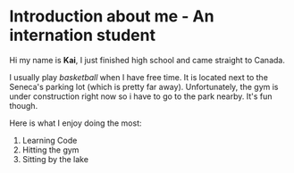 # Introduction about me - An internation student

Hi my name is **Kai**, I just finished high school and came straight to Canada. 

I usually play _basketball_ when I have free time. It is located next to the Seneca's parking lot (which is pretty far away). Unfortunately, the gym is under construction right now so i have to go to the park nearby. It's fun though.

Here is what I enjoy doing the most: 
1. Learning Code
2. Hitting the gym
3. Sitting by the lake
